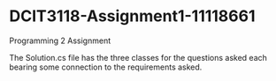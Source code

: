 # DCIT3118-Assignment1-11118661
Programming 2 Assignment

The Solution.cs file has the three classes for the questions asked each bearing some connection to the requirements asked.
